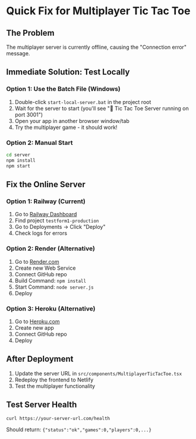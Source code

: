 # Quick Fix for Multiplayer Tic Tac Toe

## The Problem
The multiplayer server is currently offline, causing the "Connection error" message.

## Immediate Solution: Test Locally

### Option 1: Use the Batch File (Windows)
1. Double-click `start-local-server.bat` in the project root
2. Wait for the server to start (you'll see "🚀 Tic Tac Toe Server running on port 3001")
3. Open your app in another browser window/tab
4. Try the multiplayer game - it should work!

### Option 2: Manual Start
```bash
cd server
npm install
npm start
```

## Fix the Online Server

### Option 1: Railway (Current)
1. Go to [Railway Dashboard](https://railway.app/)
2. Find project `testform1-production`
3. Go to Deployments → Click "Deploy"
4. Check logs for errors

### Option 2: Render (Alternative)
1. Go to [Render.com](https://render.com/)
2. Create new Web Service
3. Connect GitHub repo
4. Build Command: `npm install`
5. Start Command: `node server.js`
6. Deploy

### Option 3: Heroku (Alternative)
1. Go to [Heroku.com](https://heroku.com/)
2. Create new app
3. Connect GitHub repo
4. Deploy

## After Deployment
1. Update the server URL in `src/components/MultiplayerTicTacToe.tsx`
2. Redeploy the frontend to Netlify
3. Test the multiplayer functionality

## Test Server Health
```bash
curl https://your-server-url.com/health
```

Should return: `{"status":"ok","games":0,"players":0,...}` 